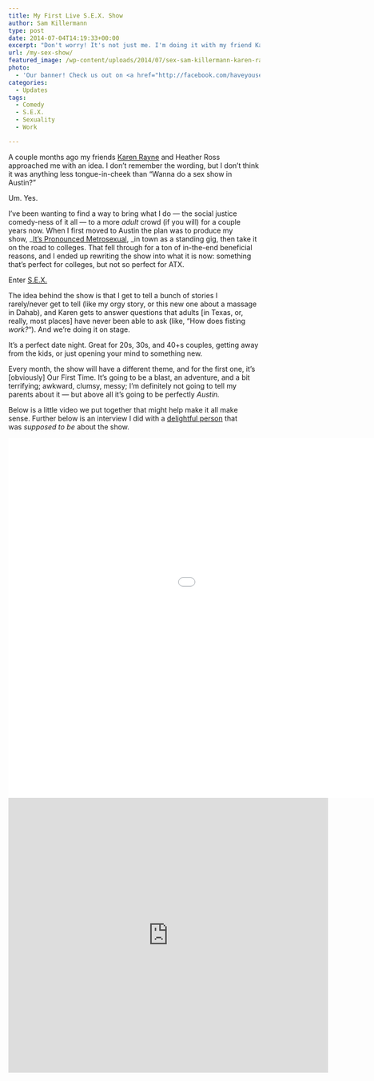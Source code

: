```yaml
---
title: My First Live S.E.X. Show
author: Sam Killermann
type: post
date: 2014-07-04T14:19:33+00:00
excerpt: "Don't worry! It's not just me. I'm doing it with my friend Karen."
url: /my-sex-show/
featured_image: /wp-content/uploads/2014/07/sex-sam-killermann-karen-rayne.jpg
photo:
  - 'Our banner! Check us out on <a href="http://facebook.com/haveyouseensex" target="_blank">Facebook</a> and <a href="http://twitter.com/haveyouseensex" target="_blank">Twitter</a>.'
categories:
  - Updates
tags:
  - Comedy
  - S.E.X.
  - Sexuality
  - Work

---
```

A couple months ago my friends <a href="http://www.unhushed.net/" target="_blank">Karen Rayne</a> and Heather Ross approached me with an idea. I don&#8217;t remember the wording, but I don&#8217;t think it was anything less tongue-in-cheek than &#8220;Wanna do a sex show in Austin?&#8221;

Um. Yes.

I&#8217;ve been wanting to find a way to bring what I do &#8212; the social justice comedy-ness of it all &#8212; to a more _adult_ crowd (if you will) for a couple years now. When I first moved to Austin the plan was to produce my show, _<a href="http://itspronouncedmetrosexual.com" target="_blank">It&#8217;s Pronounced Metrosexual</a>, _in town as a standing gig, then take it on the road to colleges. That fell through for a ton of in-the-end beneficial reasons, and I ended up rewriting the show into what it is now: something that&#8217;s perfect for colleges, but not so perfect for ATX.

Enter <a href="http://haveyouseenSEX.com" target="_blank">S.E.X.</a>

The idea behind the show is that I get to tell a bunch of stories I rarely/never get to tell (like my orgy story, or this new one about a massage in Dahab), and Karen gets to answer questions that adults [in Texas, or, really, most places] have never been able to ask (like, &#8220;How does fisting _work?_&#8220;). And we&#8217;re doing it on stage.

It&#8217;s a perfect date night. Great for 20s, 30s, and 40+s couples, getting away from the kids, or just opening your mind to something new.

Every month, the show will have a different theme, and for the first one, it&#8217;s [obviously] Our First Time. It&#8217;s going to be a blast, an adventure, and a bit terrifying; awkward, clumsy, messy; I&#8217;m definitely not going to tell my parents about it &#8212; but above all it&#8217;s going to be perfectly _Austin._

Below is a little video we put together that might help make it all make sense. Further below is an interview I did with a [delightful person][1] that was _supposed to be_ about the show.

<div class="youtube">
  <iframe src="//www.youtube.com/embed/Zo9jXKW05Cc?rel=0" width="1280" height="720" frameborder="0" allowfullscreen="allowfullscreen"></iframe>
</div>

<div class="youtube">
  <iframe src="https://player.cinchcast.com/?platformId=1&assetType=single&assetId=6633533" width="640" height="550" frameborder="0" allowfullscreen="allowfullscreen"></iframe></p> 
</div>

 [1]: http://www.blogtalkradio.com/dennistardan/2014/07/03/s0514-a-conversation-with-sam-killermann